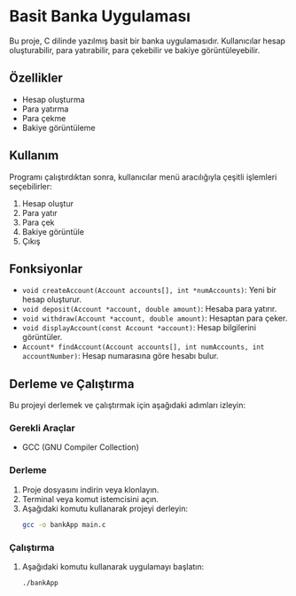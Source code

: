 # Basit Banka Uygulaması

Bu proje, C dilinde yazılmış basit bir banka uygulamasıdır. Kullanıcılar hesap oluşturabilir, para yatırabilir, para çekebilir ve bakiye görüntüleyebilir.

## Özellikler
- Hesap oluşturma
- Para yatırma
- Para çekme
- Bakiye görüntüleme

## Kullanım
Programı çalıştırdıktan sonra, kullanıcılar menü aracılığıyla çeşitli işlemleri seçebilirler:
1. Hesap oluştur
2. Para yatır
3. Para çek
4. Bakiye görüntüle
5. Çıkış

## Fonksiyonlar
- `void createAccount(Account accounts[], int *numAccounts)`: Yeni bir hesap oluşturur.
- `void deposit(Account *account, double amount)`: Hesaba para yatırır.
- `void withdraw(Account *account, double amount)`: Hesaptan para çeker.
- `void displayAccount(const Account *account)`: Hesap bilgilerini görüntüler.
- `Account* findAccount(Account accounts[], int numAccounts, int accountNumber)`: Hesap numarasına göre hesabı bulur.

## Derleme ve Çalıştırma
Bu projeyi derlemek ve çalıştırmak için aşağıdaki adımları izleyin:

### Gerekli Araçlar
- GCC (GNU Compiler Collection)

### Derleme
1. Proje dosyasını indirin veya klonlayın.
2. Terminal veya komut istemcisini açın.
3. Aşağıdaki komutu kullanarak projeyi derleyin:
    ```sh
    gcc -o bankApp main.c
    ```

### Çalıştırma
1. Aşağıdaki komutu kullanarak uygulamayı başlatın:
    ```sh
    ./bankApp
    ```
